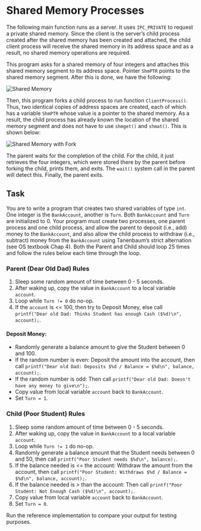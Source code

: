 # Shared Memory Processes

The following main function runs as a server. It uses `IPC_PRIVATE` to request a private shared memory. Since the client is the server’s child process created after the shared memory has been created and attached, the child client process will receive the shared memory in its address space and as a result, no shared memory operations are required.

This program asks for a shared memory of four integers and attaches this shared memory segment to its address space. Pointer `ShmPTR` points to the shared memory segment. After this is done, we have the following:

![Shared Memory](images/shm-4)

Then, this program forks a child process to run function `ClientProcess()`. Thus, two identical copies of address spaces are created, each of which has a variable `ShmPTR` whose value is a pointer to the shared memory. As a result, the child process has already known the location of the shared memory segment and does not have to use `shmget()` and `shmat()`. This is shown below:

![Shared Memory with Fork](images/shm-5)

The parent waits for the completion of the child. For the child, it just retrieves the four integers, which were stored there by the parent before forking the child, prints them, and exits. The `wait()` system call in the parent will detect this. Finally, the parent exits.

## Task

You are to write a program that creates two shared variables of type `int`. One integer is the `BankAccount`, another is `Turn`. Both `BankAccount` and `Turn` are initialized to 0. Your program must create two processes, one parent process and one child process, and allow the parent to deposit (i.e., add) money to the `BankAccount`, and also allow the child process to withdraw (i.e., subtract) money from the `BankAccount` using Tanenbaum’s strict alternation (see OS textbook Chap 4). Both the Parent and Child should loop 25 times and follow the rules below each time through the loop.

### Parent (Dear Old Dad) Rules

1. Sleep some random amount of time between 0 - 5 seconds.
2. After waking up, copy the value in `BankAccount` to a local variable `account`.
3. Loop while `Turn != 0` do no-op.
4. If the `account` is <= 100, then try to Deposit Money, else call `printf("Dear old Dad: Thinks Student has enough Cash ($%d)\n", account);`.

#### Deposit Money:

- Randomly generate a balance amount to give the Student between 0 and 100.
- If the random number is even: Deposit the amount into the account, then call `printf("Dear old Dad: Deposits $%d / Balance = $%d\n", balance, account);`.
- If the random number is odd: Then call `printf("Dear old Dad: Doesn't have any money to give\n");`.
- Copy value from local variable `account` back to `BankAccount`.
- Set `Turn = 1`.

### Child (Poor Student) Rules

1. Sleep some random amount of time between 0 - 5 seconds.
2. After waking up, copy the value in `BankAccount` to a local variable `account`.
3. Loop while `Turn != 1` do no-op.
4. Randomly generate a balance amount that the Student needs between 0 and 50, then call `printf("Poor Student needs $%d\n", balance);`.
5. If the balance needed is <= the account: Withdraw the amount from the account, then call `printf("Poor Student: Withdraws $%d / Balance = $%d\n", balance, account);`.
6. If the balance needed is > than the account: Then call `printf("Poor Student: Not Enough Cash ($%d)\n", account);`.
7. Copy value from local variable `account` back to `BankAccount`.
8. Set `Turn = 0`.

Run the reference implementation to compare your output for testing purposes.